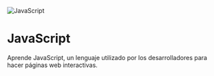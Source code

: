 ![JavaScript](https://res.cloudinary.com/dwczjy8e4/image/upload/v1733594691/share_it_gh_banners/javascript_gh_banner_bgsby9.png)

# JavaScript
Aprende JavaScript, un lenguaje utilizado por los desarrolladores para hacer páginas web interactivas.
